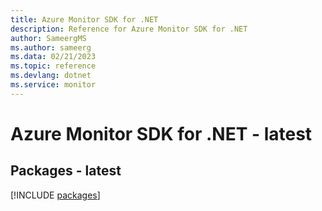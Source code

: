 ```yaml
---
title: Azure Monitor SDK for .NET
description: Reference for Azure Monitor SDK for .NET
author: SameergMS
ms.author: sameerg
ms.data: 02/21/2023
ms.topic: reference
ms.devlang: dotnet
ms.service: monitor
---
```

# Azure Monitor SDK for .NET - latest
## Packages - latest
[!INCLUDE [packages](monitor-index.md)]